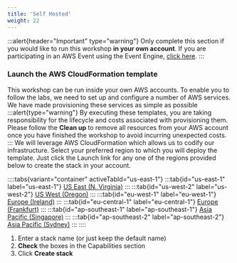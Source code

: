 ```yaml
---
title: 'Self Hosted'
weight: 22
---
```


:::alert{header="Important" type="warning"}
Only complete this section if you would like to run this workshop **in your own account**. If you are participating in an AWS Event using the Event Engine, [click here](../event-engine).
:::

### Launch the AWS CloudFormation template

This workshop can be run inside your own AWS accounts. To enable you to follow the labs, we need to set up and configure a number of AWS services. We have made provisioning these services as simple as possible
:::alert{type="warning"}
By executing these templates, you are taking responsibility for the lifecycle and costs associated with provisioning them. Please follow the **Clean up** to remove all resources from your AWS account once you have finished the workshop to avoid incurring unexpected costs.
:::
We will leverage AWS CloudFormation which allows us to codify our infrastructure. Select your preferred region to which you will deploy the template. Just click the Launch link for any one of the regions provided below to create the stack in your account.

::::tabs{variant="container" activeTabId="us-east-1"}
:::tab{id="us-east-1" label="us-east-1"}
[US East (N. Virginia)](https://console.aws.amazon.com/cloudformation/home?region=us-east-1#/stacks/create/review?stackName=aws-step-functions-workshop&templateURL=https://s3.amazonaws.com/ws-assets-us-east-1/9e0368c0-8c49-4bec-a210-8480b51a34ac/consolidated.yml)
:::
:::tab{id="us-west-2" label="us-west-2"}
[US West (Oregon)](https://console.aws.amazon.com/cloudformation/home?region=us-west-2#/stacks/create/review?stackName=aws-step-functions-workshop&templateURL=https://serverless-microservices-orchestration-aws-step-functions-workshop-assets.s3.amazonaws.com/consolidated.yml)
:::
:::tab{id="eu-west-1" label="eu-west-1"}
[Europe (Ireland)](https://console.aws.amazon.com/cloudformation/home?region=eu-west-1#/stacks/create/review?stackName=aws-step-functions-workshop&templateURL=https://serverless-microservices-orchestration-aws-step-functions-workshop-assets.s3.amazonaws.com/consolidated.yml)
:::
:::tab{id="eu-central-1" label="eu-central-1"}
[Europe (Frankfurt)](https://console.aws.amazon.com/cloudformation/home?region=eu-central-1#/stacks/create/review?stackName=aws-step-functions-workshop&templateURL=https://serverless-microservices-orchestration-aws-step-functions-workshop-assets.s3.amazonaws.com/consolidated.yml)
:::
:::tab{id="ap-southeast-1" label="ap-southeast-1"}
[Asia Pacific (Singapore)](https://console.aws.amazon.com/cloudformation/home?region=ap-southeast-1#/stacks/create/review?stackName=aws-step-functions-workshop&templateURL=https://serverless-microservices-orchestration-aws-step-functions-workshop-assets.s3.amazonaws.com/consolidated.yml)
:::
:::tab{id="ap-southeast-2" label="ap-southeast-2"}
[Asia Pacific (Sydney)](https://console.aws.amazon.com/cloudformation/home?region=ap-southeast-2#/stacks/create/review?stackName=aws-step-functions-workshop&templateURL=https://serverless-microservices-orchestration-aws-step-functions-workshop-assets.s3.amazonaws.com/consolidated.yml)
:::
::::

1. Enter a stack name (or just keep the default name)
2. **Check** the boxes in the Capabilities section
3. Click **Create stack**
